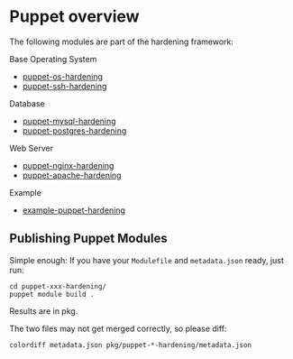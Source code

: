 # Puppet overview

The following modules are part of the hardening framework:

Base Operating System

* [puppet-os-hardening](https://github.com/hardening-io/puppet-os-hardening)
* [puppet-ssh-hardening](https://github.com/hardening-io/puppet-ssh-hardening)

Database

* [puppet-mysql-hardening](https://github.com/hardening-io/puppet-mysql-hardening)
* [puppet-postgres-hardening](https://github.com/hardening-io/puppet-postgres-hardening)

Web Server

* [puppet-nginx-hardening](https://github.com/hardening-io/puppet-nginx-hardening)
* [puppet-apache-hardening](https://github.com/hardening-io/puppet-apache-hardening)

Example

* [example-puppet-hardening](https://github.com/hardening-io/example-puppet-hardening)

## Publishing Puppet Modules

Simple enough: If you have your `Modulefile` and `metadata.json` ready, just run:

    cd puppet-xxx-hardening/
    puppet module build .

Results are in pkg.

The two files may not get merged correctly, so please diff:

    colordiff metadata.json pkg/puppet-*-hardening/metadata.json
